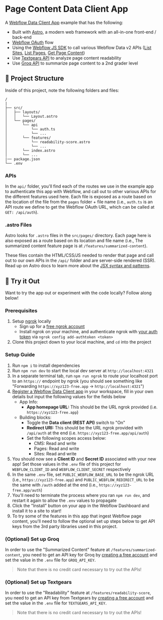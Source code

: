 # Page Content Data Client App

A [Webflow Data Client App](https://developers.webflow.com/data/docs/data-clients) example that has the following:

- Built with [Astro](https://astro.build/), a modern web framework with an all-in-one front-end / back-end
- [Webflow OAuth](https://developers.webflow.com/data/reference/authorization) flow
- Using the [Webflow JS SDK](https://github.com/webflow/js-webflow-api) to call various Webflow Data v2 APIs ([List Sites](https://developers.webflow.com/data/reference/list-sites), [List Pages](https://developers.webflow.com/data/reference/list-pages), [Get Page Content](https://developers.webflow.com/data/reference/get-static-content))
- Use [Textgears API](https://textgears.com/api#readability) to analyze page content readability
- Use [Groq API](https://console.groq.com/docs/text-chat) to summarize page content to a 2nd grader level

## 🚀 Project Structure

Inside of this project, note the following folders and files:

```text
/
|
├── src/
│   ├── layouts/
│   │   └── Layout.astro
│   └── pages/
│       └── api
│           └── auth.ts
│           └── ...
│       └── features/
│           └── readability-score.astro
│           └── ...
│       └── index.astro
│       └── ...
|── package.json
└── .env
```

### APIs

In the `api/` folder, you'll find each of the routes we use in the example app to authenticate this app with Webflow, and call out to other various APIs for the different features used here. Each file is exposed as a route based on the location of the file from the `pages` folder + file name (i.e., `auth.ts` is an API route we define to get the Webflow OAuth URL, which can be called at `GET: /api/auth`).

### .astro Files

Astro looks for `.astro` files in the `src/pages/` directory. Each page here is also exposed as a route based on its location and file name (i.e., The summarized content feature page is at `/features/summarized-content`).

These files contain the HTML/CSS/JS needed to render that page and call out to our own APIs in the `/api/` folder and are server-side rendered (SSR). Read up on Astro docs to learn more about the [JSX syntax and patterns](https://docs.astro.build/en/basics/astro-syntax/).

## 🧞 Try it Out

Want to try the app out or experiment with the code locally? Follow along below!

### Prerequisites

1. Setup [ngrok](https://developers.webflow.com/data/docs/getting-started-data-clients#step-1-setup-your-local-development-environment) locally
   - Sign up for a [free ngrok account](https://ngrok.com/download)
   - Install ngrok on your machine, and authenticate ngrok with [your auth token](https://dashboard.ngrok.com/get-started/your-authtoken) via `ngrok config add-authtoken <token>`
2. Clone this project down to your local machine, and `cd` into the project

### Setup Guide

1. Run `npm i` to install dependencies
2. Run `npm run dev` to start the local dev server at `http://localhost:4321`
3. In a separate terminal tab, run `npm run ngrok` to route your localhost port to an `https://` endpoint by ngrok (you should see something like "Forwarding `https://xyz123-free.app` -> `http://localhost:4321`")
4. [Register a Webflow Data Client app](https://developers.webflow.com/data/docs/register-an-app#register-an-app) in your workspace, fill in your own details but input the following values for the fields below
   - App Info:
     - **App homepage URL:** This should be the URL ngrok provided (i.e. `https://xyz123-free.app`)
   - Building blocks:
     - Toggle the **Data client (REST API)** switch to "On"
     - **Redirect URI:** This should be the URL ngrok provided with `/api/auth` at the end (i.e. `https://xyz123-free.app/api/auth`)
     - Set the following scopes access below:
       - CMS: Read and write
       - Pages: Read and write
       - Sites: Read and write
5. You should now see a **Client ID** and **Secret ID** associated with your new app! Set those values in the `.env` file of this project for `WEBFLOW_CLIENT_ID` and `WEBFLOW_CLIENT_SECRET` respectively
6. In the same `.env` file, set `PUBLIC_WEBFLOW_BASE_URL` to be the ngrok URL (i.e., `https://xyz123-free.app`) and `PUBLIC_WEBFLOW_REDIRECT_URL` to be the same with `/auth` added at the end (i.e., `https://xyz123-free.app/auth`)
7. You'll need to terminate the process where you ran `npm run dev`, and restart it again to allow the `.env` values to propagate
8. Click the "Install" button on your app in the Webflow Dashboard and install it to a site to start!
9. To try some of the features in this app that ingest Webflow page content, you'll need to follow the optional set up steps below to get API keys from the 3rd party libraries used in this project.

### (Optional) Set up Groq

In order to use the "Summarized Content" feature at `/features/summarized-content`, you need to get an API key for Groq by [creating a free account](https://console.groq.com/keys) and set the value in the `.env` file for `GROQ_API_KEY`.

> Note that there is no credit card necessary to try out the APIs!

### (Optional) Set up Textgears

In order to use the "Readability" feature at `/features/readability-score`, you need to get an API key from Textgears by [creating a free account](https://textgears.com/user) and set the value in the `.env` file for `TEXTGEARS_API_KEY`.

> Note that there is no credit card necessary to try out the APIs!
